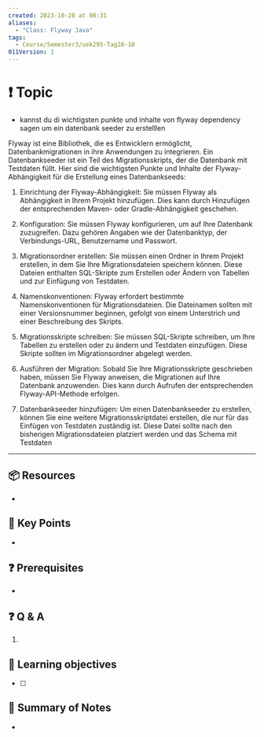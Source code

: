 ```yaml
---
created: 2023-10-28 at 08:31
aliases:
  - "Class: Flyway Java"
tags:
  - Course/Semester3/uek295-Tag28-10
011Version: 1
---
```

# ❗ Topic
-  kannst du di wichtigsten punkte und inhalte von flyway dependency sagen um ein datenbank seeder zu erstelllen

Flyway ist eine Bibliothek, die es Entwicklern ermöglicht, Datenbankmigrationen in ihre Anwendungen zu integrieren. Ein Datenbankseeder ist ein Teil des Migrationsskripts, der die Datenbank mit Testdaten füllt. Hier sind die wichtigsten Punkte und Inhalte der Flyway-Abhängigkeit für die Erstellung eines Datenbankseeds:

1. Einrichtung der Flyway-Abhängigkeit: Sie müssen Flyway als Abhängigkeit in Ihrem Projekt hinzufügen. Dies kann durch Hinzufügen der entsprechenden Maven- oder Gradle-Abhängigkeit geschehen.

2. Konfiguration: Sie müssen Flyway konfigurieren, um auf Ihre Datenbank zuzugreifen. Dazu gehören Angaben wie der Datenbanktyp, der Verbindungs-URL, Benutzername und Passwort.

3. Migrationsordner erstellen: Sie müssen einen Ordner in Ihrem Projekt erstellen, in dem Sie Ihre Migrationsdateien speichern können. Diese Dateien enthalten SQL-Skripte zum Erstellen oder Ändern von Tabellen und zur Einfügung von Testdaten.

4. Namenskonventionen: Flyway erfordert bestimmte Namenskonventionen für Migrationsdateien. Die Dateinamen sollten mit einer Versionsnummer beginnen, gefolgt von einem Unterstrich und einer Beschreibung des Skripts.

5. Migrationsskripte schreiben: Sie müssen SQL-Skripte schreiben, um Ihre Tabellen zu erstellen oder zu ändern und Testdaten einzufügen. Diese Skripte sollten im Migrationsordner abgelegt werden.

6. Ausführen der Migration: Sobald Sie Ihre Migrationsskripte geschrieben haben, müssen Sie Flyway anweisen, die Migrationen auf Ihre Datenbank anzuwenden. Dies kann durch Aufrufen der entsprechenden Flyway-API-Methode erfolgen.

7. Datenbankseeder hinzufügen: Um einen Datenbankseeder zu erstellen, können Sie eine weitere Migrationsskriptdatei erstellen, die nur für das Einfügen von Testdaten zuständig ist. Diese Datei sollte nach den bisherigen Migrationsdateien platziert werden und das Schema mit Testdaten
 ---
## 📦 Resources
- 
## 🔑 Key Points
- 
## ❓ Prerequisites
- 
## ❓ Q & A
1. 
## 🎯 Learning objectives
- [ ] 
## 📃 Summary of Notes
- 